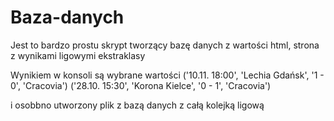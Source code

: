 # Baza-danych
Jest to bardzo prostu skrypt tworzący bazę danych z wartości html, strona z wynikami ligowymi ekstraklasy

Wynikiem w konsoli są wybrane wartości
('10.11. 18:00', 'Lechia Gdańsk', '1 - 0', 'Cracovia')
('28.10. 15:30', 'Korona Kielce', '0 - 1', 'Cracovia')

i osobbno utworzony plik z bazą danych z całą kolejką ligową
